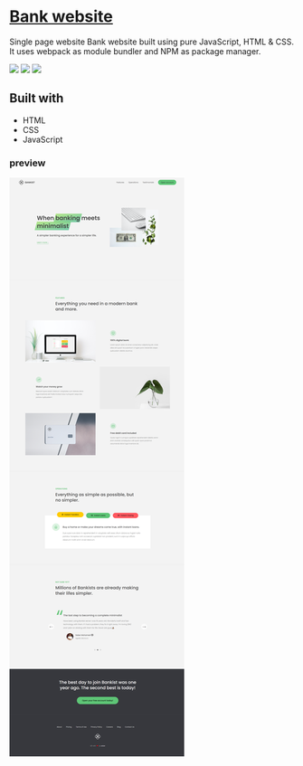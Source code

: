 # <a href="https://bankaa.netlify.app" target="_blank">Bank website</a>
Single page website Bank website built using pure JavaScript, HTML &amp; CSS. It uses webpack as module bundler and NPM as package manager.

<img src="https://user-images.githubusercontent.com/25181517/192158954-f88b5814-d510-4564-b285-dff7d6400dad.png" width="20px"> <img src="https://user-images.githubusercontent.com/25181517/183898674-75a4a1b1-f960-4ea9-abcb-637170a00a75.png" width="20px">  <img src="https://user-images.githubusercontent.com/25181517/117447155-6a868a00-af3d-11eb-9cfe-245df15c9f3f.png" width="20px">

## Built with
- HTML
- CSS
- JavaScript

### preview

![image preview](preview.png)
